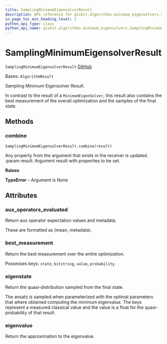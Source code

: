 ```yaml
---
title: SamplingMinimumEigensolverResult
description: API reference for qiskit.algorithms.minimum_eigensolvers.SamplingMinimumEigensolverResult
in_page_toc_min_heading_level: 1
python_api_type: class
python_api_name: qiskit.algorithms.minimum_eigensolvers.SamplingMinimumEigensolverResult
---
```


# SamplingMinimumEigensolverResult

<span id="qiskit.algorithms.minimum_eigensolvers.SamplingMinimumEigensolverResult" />

`SamplingMinimumEigensolverResult` [GitHub](https://github.com/qiskit/qiskit/tree/stable/0.24/qiskit/algorithms/minimum_eigensolvers/sampling_mes.py "view source code")

Bases: `AlgorithmResult`

Sampling Minimum Eigensolver Result.

In contrast to the result of a `MinimumEigenSolver`, this result also contains the best measurement of the overall optimization and the samples of the final state.

## Methods

<span id="qiskit-algorithms-minimum-eigensolvers-samplingminimumeigensolverresult-combine" />

### combine

<span id="qiskit.algorithms.minimum_eigensolvers.SamplingMinimumEigensolverResult.combine" />

`SamplingMinimumEigensolverResult.combine(result)`

Any property from the argument that exists in the receiver is updated. :param result: Argument result with properties to be set.

**Raises**

**TypeError** – Argument is None

## Attributes

<span id="qiskit.algorithms.minimum_eigensolvers.SamplingMinimumEigensolverResult.aux_operators_evaluated" />

### aux\_operators\_evaluated

Return aux operator expectation values and metadata.

These are formatted as (mean, metadata).

<span id="qiskit.algorithms.minimum_eigensolvers.SamplingMinimumEigensolverResult.best_measurement" />

### best\_measurement

Return the best measurement over the entire optimization.

Possesses keys: `state`, `bitstring`, `value`, `probability`.

<span id="qiskit.algorithms.minimum_eigensolvers.SamplingMinimumEigensolverResult.eigenstate" />

### eigenstate

Return the quasi-distribution sampled from the final state.

The ansatz is sampled when parameterized with the optimal parameters that where obtained computing the minimum eigenvalue. The keys represent a measured classical value and the value is a float for the quasi-probability of that result.

<span id="qiskit.algorithms.minimum_eigensolvers.SamplingMinimumEigensolverResult.eigenvalue" />

### eigenvalue

Return the approximation to the eigenvalue.

